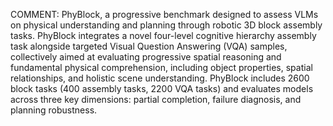 COMMENT: PhyBlock, a progressive benchmark designed to assess VLMs on
physical understanding and planning through robotic 3D block assembly tasks.
PhyBlock integrates a novel four-level cognitive hierarchy assembly task
alongside targeted Visual Question Answering (VQA) samples, collectively
aimed at evaluating progressive spatial reasoning and fundamental physical
comprehension, including object properties, spatial relationships, and
holistic scene understanding. PhyBlock includes 2600 block tasks (400
assembly tasks, 2200 VQA tasks) and evaluates models across three key
dimensions: partial completion, failure diagnosis, and planning robustness.
